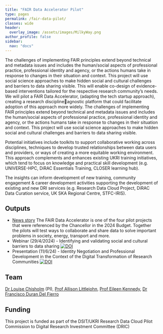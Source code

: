 ```yaml
---
title: "FAIR Data Accelerator Pilot"
type: pages
permalink: /fair-data-pilot/
classes: wide
header:
  overlay_image: /assets/images/MilkyWay.png
author_profile: false
sidebar: 
  nav: "docs"
---
```


The challenges of implementing FAIR principles extend beyond technical and metadata issues and includes the human/social aspects of professional practice, professional identity and agency, or the actions humans take in response to changes in their situation and context. 
This project will use social science approaches to make hidden social and cultural challenges and barriers to data sharing visible. This will enable co-design of evidence-based interventions tailored for the respective research community’s needs. We will pilot a FAIR Data Accelerator, (adapting the tech startup approach), creating a research disciplineagnostic platform that could facilitate adoption of this approach more widely. The challenges of implementing FAIR principles extend beyond technical and metadata issues and includes the human/social aspects of professional practice, professional identity and agency, or the actions humans take in response to changes in their situation and context.  This project will use social science approaches to make hidden social and cultural challenges and barriers to data sharing visible.

Potential initiatives include toolkits to support collaborative working across disciplines, techniques to develop trusted relationships between data users and providers, or ways of creating a more equitable working environment. This approach complements and enhances existing UKRI training initiatives, which tend to focus on knowledge and practical skill development (e.g. UNIVERSE-HPC, DiRAC Essentials Training, CLOSER learning hub). 

The insights can inform development of new training, community engagement & career development activities supporting the development of existing and new DRI services (e.g. Research Data Cloud Project, DiRAC Data Curation service, UK SKA Regional Centre, STFC-IRIS).

## Outputs
- [News story](https://www.ukri.org/news/pilot-projects-will-aid-better-and-safer-use-of-data-in-research/) The FAIR Data Accelerator is one of the four pilot projects that were referenced by the Chancellor in the 2024 Budget. Together the pilots will test ways to collaborate and share data to solve important problems in society, energy, transport and more. 
- Webinar (29/4/2024) - Identifying and validating social and cultural barriers to data sharing [![DOI](https://zenodo.org/badge/DOI/10.5281/zenodo.11098600.svg)](https://doi.org/10.5281/zenodo.11098600)
- Presentation (11/6/24) - Identity Negotiation and Professional Development in the Context of the Digital Transformation of Research Communities [![DOI](https://zenodo.org/badge/DOI/10.5281/zenodo.12806507.svg)](https://doi.org/10.5281/zenodo.12806507)


## Team
[Dr Louise Chisholm](https://profiles.ucl.ac.uk/52762-louise-chisholm) (PI), [Prof Allison Littlejohn](https://profiles.ucl.ac.uk/76327-allison-littlejohn), [Prof Eileen Kennedy](https://profiles.ucl.ac.uk/48727-eileen-kennedy), [Dr Francisco Duran Del Fierro](https://profiles.ucl.ac.uk/69380-francisco-duran-del-fierro)  
  
## Funding
This project is funded as part of the DSIT/UKRI Research Data Cloud Pilot Commission to Digital Research Investment Committee (DRIC)

   
 
